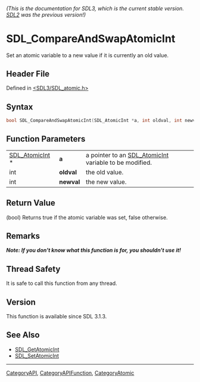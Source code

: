 ###### (This is the documentation for SDL3, which is the current stable version. [SDL2](https://wiki.libsdl.org/SDL2/) was the previous version!)
# SDL_CompareAndSwapAtomicInt

Set an atomic variable to a new value if it is currently an old value.

## Header File

Defined in [<SDL3/SDL_atomic.h>](https://github.com/libsdl-org/SDL/blob/main/include/SDL3/SDL_atomic.h)

## Syntax

```c
bool SDL_CompareAndSwapAtomicInt(SDL_AtomicInt *a, int oldval, int newval);
```

## Function Parameters

|                                  |            |                                                                         |
| -------------------------------- | ---------- | ----------------------------------------------------------------------- |
| [SDL_AtomicInt](SDL_AtomicInt) * | **a**      | a pointer to an [SDL_AtomicInt](SDL_AtomicInt) variable to be modified. |
| int                              | **oldval** | the old value.                                                          |
| int                              | **newval** | the new value.                                                          |

## Return Value

(bool) Returns true if the atomic variable was set, false otherwise.

## Remarks

***Note: If you don't know what this function is for, you shouldn't use
it!***

## Thread Safety

It is safe to call this function from any thread.

## Version

This function is available since SDL 3.1.3.

## See Also

- [SDL_GetAtomicInt](SDL_GetAtomicInt)
- [SDL_SetAtomicInt](SDL_SetAtomicInt)

----
[CategoryAPI](CategoryAPI), [CategoryAPIFunction](CategoryAPIFunction), [CategoryAtomic](CategoryAtomic)

